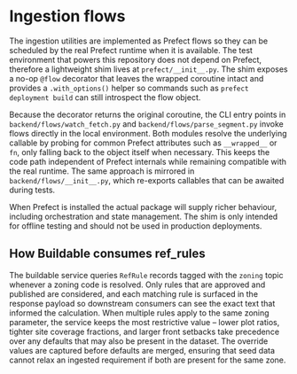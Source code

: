 # Ingestion flows

The ingestion utilities are implemented as Prefect flows so they can be
scheduled by the real Prefect runtime when it is available. The test
environment that powers this repository does not depend on Prefect,
therefore a lightweight shim lives at `prefect/__init__.py`. The shim
exposes a no-op `@flow` decorator that leaves the wrapped coroutine intact
and provides a `.with_options()` helper so commands such as
`prefect deployment build` can still introspect the flow object.

Because the decorator returns the original coroutine, the CLI entry points
in `backend/flows/watch_fetch.py` and `backend/flows/parse_segment.py` invoke
flows directly in the local environment. Both modules resolve the underlying
callable by probing for common Prefect attributes such as `__wrapped__` or
`fn`, only falling back to the object itself when necessary. This keeps the
code path independent of Prefect internals while remaining compatible with
the real runtime. The same approach is mirrored in `backend/flows/__init__.py`,
which re-exports callables that can be awaited during tests.

When Prefect is installed the actual package will supply richer behaviour,
including orchestration and state management. The shim is only intended for
offline testing and should not be used in production deployments.

## How Buildable consumes ref_rules

The buildable service queries `RefRule` records tagged with the `zoning`
topic whenever a zoning code is resolved. Only rules that are approved and
published are considered, and each matching rule is surfaced in the response
payload so downstream consumers can see the exact text that informed the
calculation. When multiple rules apply to the same zoning parameter, the
service keeps the most restrictive value – lower plot ratios, tighter site
coverage fractions, and larger front setbacks take precedence over any
defaults that may also be present in the dataset. The override values are
captured before defaults are merged, ensuring that seed data cannot relax an
ingested requirement if both are present for the same zone.

